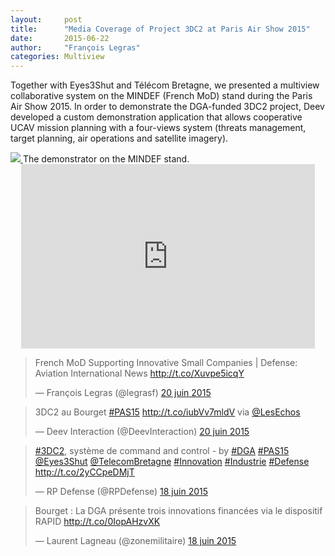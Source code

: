 ```yaml
---
layout:     post
title:      "Media Coverage of Project 3DC2 at Paris Air Show 2015"
date:       2015-06-22
author:     "François Legras"
categories: Multiview
---
```


Together with Eyes3Shut and Télécom Bretagne, we presented a multiview collaborative system on the MINDEF (French MoD) stand during the Paris Air Show 2015. In order to demonstrate the DGA-funded 3DC2 project, Deev developed a custom demonstration application that allows cooperative UCAV mission planning with a four-views system (threats management, target planning, air operations and satellite imagery).

<a href="#">
    <img src="{{ site.baseurl }}/img/3DC2/img_0500.jpg" class="img-responsive">
</a>
<span class="caption text-muted">The demonstrator on the MINDEF stand.</span>

<div class="jetpack-video-wrapper"><span class="embed-youtube" style="text-align:center; display: block;"><iframe class='youtube-player' type='text/html' width='470' height='295' src='https://www.youtube.com/embed/hOAse2lbiA8?version=3&#038;rel=1&#038;fs=1&#038;autohide=2&#038;showsearch=0&#038;showinfo=1&#038;iv_load_policy=1&#038;wmode=transparent' allowfullscreen='true' style='border:0;'></iframe></span></div>


<blockquote class="twitter-tweet" data-lang="fr"><p lang="en" dir="ltr">French MoD Supporting Innovative Small Companies | Defense: Aviation International News <a href="http://t.co/Xuvpe5icqY">http://t.co/Xuvpe5icqY</a></p>&mdash; François Legras (@legrasf) <a href="https://twitter.com/legrasf/status/612294146653585408?ref_src=twsrc%5Etfw">20 juin 2015</a></blockquote> <script async src="https://platform.twitter.com/widgets.js" charset="utf-8"></script> 


<blockquote class="twitter-tweet" data-lang="fr"><p lang="fr" dir="ltr">3DC2 au Bourget <a href="https://twitter.com/hashtag/PAS15?src=hash&amp;ref_src=twsrc%5Etfw">#PAS15</a> <a href="http://t.co/iubVv7mldV">http://t.co/iubVv7mldV</a> via <a href="https://twitter.com/LesEchos?ref_src=twsrc%5Etfw">@LesEchos</a></p>&mdash; Deev Interaction (@DeevInteraction) <a href="https://twitter.com/DeevInteraction/status/612265302894579716?ref_src=twsrc%5Etfw">20 juin 2015</a></blockquote> <script async src="https://platform.twitter.com/widgets.js" charset="utf-8"></script> 

<blockquote class="twitter-tweet" data-lang="fr"><p lang="fr" dir="ltr"><a href="https://twitter.com/hashtag/3DC2?src=hash&amp;ref_src=twsrc%5Etfw">#3DC2</a>, système de command and control - by <a href="https://twitter.com/hashtag/DGA?src=hash&amp;ref_src=twsrc%5Etfw">#DGA</a> <a href="https://twitter.com/hashtag/PAS15?src=hash&amp;ref_src=twsrc%5Etfw">#PAS15</a> <a href="https://twitter.com/Eyes3Shut?ref_src=twsrc%5Etfw">@Eyes3Shut</a> <a href="https://twitter.com/TelecomBretagne?ref_src=twsrc%5Etfw">@TelecomBretagne</a> <a href="https://twitter.com/hashtag/Innovation?src=hash&amp;ref_src=twsrc%5Etfw">#Innovation</a> <a href="https://twitter.com/hashtag/Industrie?src=hash&amp;ref_src=twsrc%5Etfw">#Industrie</a> <a href="https://twitter.com/hashtag/Defense?src=hash&amp;ref_src=twsrc%5Etfw">#Defense</a> <a href="http://t.co/2yCCpeDMjT">http://t.co/2yCCpeDMjT</a></p>&mdash; RP Defense (@RPDefense) <a href="https://twitter.com/RPDefense/status/611488223592882176?ref_src=twsrc%5Etfw">18 juin 2015</a></blockquote> <script async src="https://platform.twitter.com/widgets.js" charset="utf-8"></script> 


<blockquote class="twitter-tweet" data-lang="fr"><p lang="fr" dir="ltr">Bourget : La DGA présente trois innovations financées via le dispositif RAPID <a href="http://t.co/0IopAHzvXK">http://t.co/0IopAHzvXK</a></p>&mdash; Laurent Lagneau (@zonemilitaire) <a href="https://twitter.com/zonemilitaire/status/611576524504977408?ref_src=twsrc%5Etfw">18 juin 2015</a></blockquote> <script async src="https://platform.twitter.com/widgets.js" charset="utf-8"></script> 
